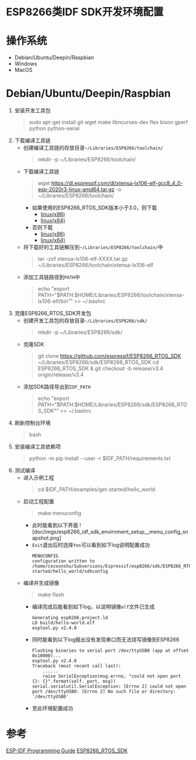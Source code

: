 # ESP8266类IDF SDK开发环境配置

# 操作系统
 - Debian/Ubuntu/Deepin/Raspbian
 - Windows
 - MacOS

# Debian/Ubuntu/Deepin/Raspbian
1. 安装开发工具包
   > sudo apt-get install git wget make libncurses-dev flex bison gperf python python-serial
2. 下载编译工具链
   - 创建编译工具链的存放目录```~/Libraries/ESP8266/toolchain/```
     > mkdir -p ~/Libraries/ESP8266/toolchain/
   - 下载编译工具链
     > wget https://dl.espressif.com/dl/xtensa-lx106-elf-gcc8_4_0-esp-2020r3-linux-amd64.tar.gz -o ~/Libraries/ESP8266/toolchain/
     - 如果使用的ESP8266_RTOS_SDK版本小于3.0，则下载
       - [linux(x86)](https://dl.espressif.com/dl/xtensa-lx106-elf-linux32-1.22.0-88-gde0bdc1-4.8.5.tar.gz)
       - [linux(x64)](https://dl.espressif.com/dl/xtensa-lx106-elf-linux64-1.22.0-88-gde0bdc1-4.8.5.tar.gz)
     - 否则下载
       - [linux(x86)](https://dl.espressif.com/dl/xtensa-lx106-elf-gcc8_4_0-esp-2020r3-linux-i686.tar.gz)
       - [linux(x64)](https://dl.espressif.com/dl/xtensa-lx106-elf-gcc8_4_0-esp-2020r3-linux-amd64.tar.gz)
   - 将下载好的工具链解压到```~/Libraries/ESP8266/toolchain/```中
     > tar -zxf xtensa-lx106-elf-XXXX.tar.gz ~/Libraries/ESP8266/toolchain/xtensa-lx106-elf
   - 添加工具链路径到```PATH```中
     > echo "export PATH=\"\$PATH:\$HOME/Libraries/ESP8266/toolchain/xtensa-lx106-elf/bin\"" >> ~/.bashrc
3. 克隆ESP8266_RTOS_SDK开发包
   - 创建开发工具包的存放目录```~/Libraries/ESP8266/sdk/```
     > mkdir -p ~/Libraries/ESP8266/sdk/
   - 克隆SDK
     > git clone https://github.com/espressif/ESP8266_RTOS_SDK ~/Libraries/ESP8266/sdk/ESP8266_RTOS_SDK
     > cd ESP8266_RTOS_SDK & git checkout -b release/v3.4 origin/release/v3.4
   - 添加SDK路径导出到```IDF_PATH```
     > echo "export PATH=\"\$PATH:\$HOME/Libraries/ESP8266/sdk/ESP8266_RTOS_SDK\"" >> ~/.bashrc
4. 刷新控制台环境
   > bash
5. 安装编译工具依赖项
   > python -m pip install --user -r $IDF_PATH/requirements.txt
6. 测试编译
   - 进入示例工程
     > cd $IDF_PATH/examples/get-started/hello_world
   - 启动工程配置
     > make menuconfig
     - 此时能看到以下界面
       ![doc/imgs/esp8266_idf_sdk_envirnment_setup__menu_config_snapshot.png]
     - ```Exit```退出后时选择```Yes```可以看到如下log说明配置成功
       ```
       MENUCONFIG
       configuration written to /home/cocoonshu/Subversions/Espressif/esp8266/sdk/ESP8266_RTOS_SDK/examples/get-started/hello_world/sdkconfig
       ```
   - 编译并生成镜像
     > make flash
     - 编译完成后能看到如下log，以说明镜像```elf```文件已生成
       ```
       Generating esp8266.project.ld
       LD build/hello-world.elf
       esptool.py v2.4.0
       ```
     - 同时能看到以下log报出没有发现串口而无法烧写镜像到ESP8266
       ```
       Flashing binaries to serial port /dev/ttyUSB0 (app at offset 0x10000)...
       esptool.py v2.4.0
       Traceback (most recent call last):
           ......
           raise SerialException(msg.errno, "could not open port {}: {}".format(self._port, msg))
       serial.serialutil.SerialException: [Errno 2] could not open port /dev/ttyUSB0: [Errno 2] No such file or directory: '/dev/ttyUSB0'
       ```
     - 至此环境配置成功

# 参考
[ESP-IDF Programming Guide](https://esp-idf-zh.readthedocs.io/zh_CN/latest/get-started/linux-setup.html)
[ESP8266_RTOS_SDK](https://github.com/espressif/ESP8266_RTOS_SDK)
